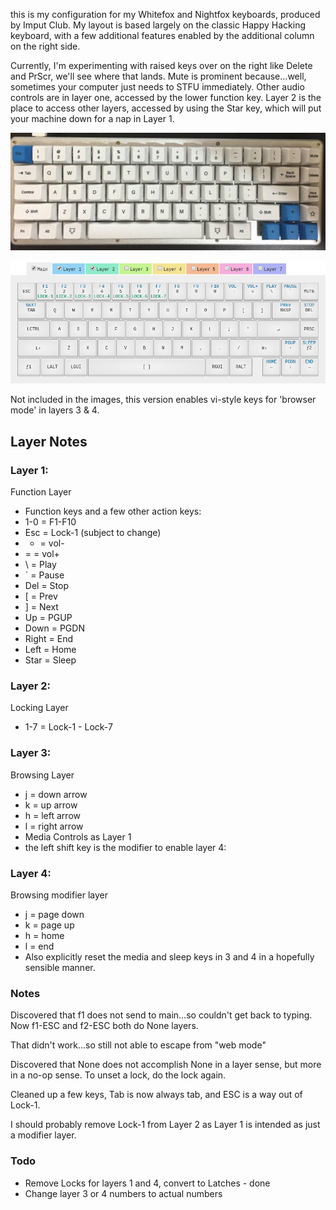 this is my configuration for my Whitefox and Nightfox keyboards, produced by Imput Club. My layout is based largely on the classic Happy Hacking keyboard, with a few additional features enabled by the additional column on the right side.

Currently, I'm experimenting with raised keys over on the right like Delete and PrScr, we'll see where that lands. Mute is prominent because...well, sometimes your computer just needs to STFU immediately. Other audio controls are in layer one, accessed by the lower function key. Layer 2 is the place to access other layers, accessed by using the Star key, which will put your machine down for a nap in Layer 1.

![My WhiteFox layout](./images/whitefox_v1.jpg)

![My WhiteFox config](./images/whitefox_config_v1.png)

Not included in the images, this version enables vi-style keys for 'browser mode' in layers 3 & 4. 

## Layer Notes
### Layer 1:
Function Layer
- Function keys and a few other action keys:
- 1-0 = F1-F10
- Esc = Lock-1 (subject to change)
- - = vol-
- = = vol+
- \ = Play
- ` = Pause
- Del = Stop
- [ = Prev
- ] = Next
- Up = PGUP
- Down = PGDN
- Right = End
- Left = Home
- Star = Sleep

### Layer 2:
Locking Layer
- 1-7 = Lock-1 - Lock-7

### Layer 3:
Browsing Layer
- j = down arrow
- k = up arrow
- h = left arrow
- l = right arrow
- Media Controls as Layer 1
- the left shift key is the modifier to enable layer 4:

### Layer 4:
Browsing modifier layer
- j = page down
- k = page up
- h = home
- l = end
- Also explicitly reset the media and sleep keys in 3 and 4 in a hopefully sensible manner.

### Notes
Discovered that f1 does not send to main...so couldn't get back to typing. Now f1-ESC and f2-ESC both do None layers.

That didn't work...so still not able to escape from "web mode"

Discovered that None does not accomplish None in a layer sense, but more in a no-op sense. To unset a lock, do the lock again.

Cleaned up a few keys, Tab is now always tab, and ESC is a way out of Lock-1. 

I should probably remove Lock-1 from Layer 2 as Layer 1 is intended as just a modifier layer.

### Todo
- Remove Locks for layers 1 and 4, convert to Latches - done
- Change layer 3 or 4 numbers to actual numbers
